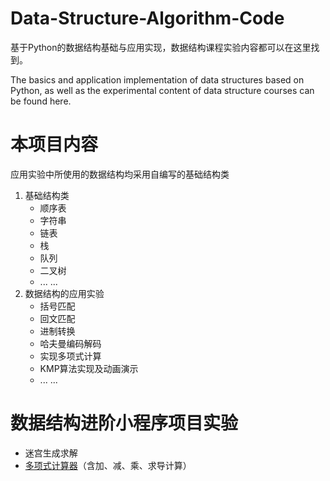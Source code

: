 # Data-Structure-Algorithm-Code
基于Python的数据结构基础与应用实现，数据结构课程实验内容都可以在这里找到。

The basics and application implementation of data structures based on Python, as well as the experimental content of data structure courses can be found here.

# 本项目内容
应用实验中所使用的数据结构均采用自编写的基础结构类
1. 基础结构类
    + 顺序表
    + 字符串
    + 链表
    + 栈
    + 队列
    + 二叉树
    + ... ...
2. 数据结构的应用实验
    + 括号匹配
    + 回文匹配
    + 进制转换
    + 哈夫曼编码解码
    + 实现多项式计算
    + KMP算法实现及动画演示
    + ... ...

# 数据结构进阶小程序项目实验
+ 迷宫生成求解
+ [多项式计算器](https://github.com/YiFan-Home/Polynomial-Calculator)（含加、减、乘、求导计算）
